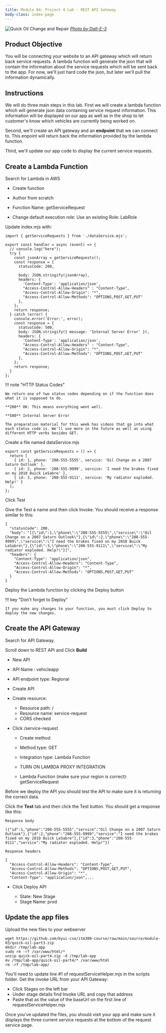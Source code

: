 ```yaml
---
title: Module 04: Project 4 Lab - REST API Gateway
body-class: index-page
---
```


![Quick Oil Change and Repair]({{URLROOT}}/shared/img/quick-logo-service-requests.jpg)
*[Photo by Dall-E-3](https://openai.com/dall-e-3)*

## Product Objective

You will be connecting your website to an API gateway which will return back service requests. A lambda function will generate the json that will contain the information about the service requests which will be sent back to the app. For now, we'll just hard code the json, but later we'll pull the information dynamically.


## Instructions

We will do three main steps in this lab. First we will create a lambda function which will generate json data containing service request information. This information will be displayed on our app as well as in the shop to let customer's know which vehicles are currently being worked on.

Second, we'll create an API gateway and an **endpoint** that we can connect to. This enpoint will return back the information provided by the lambda function.

Third, we'll update our app code to display the current service requests.

## Create a Lambda Function

Search for Lambda in AWS

* Create function
* Author from scratch
* Function Name: getServiceRequest

* Change default execution role: Use an existing Role: LabRole

Update index.mjs with:

```
import { getServiceRequests } from './dataService.mjs';

export const handler = async (event) => {
  // console.log("here");
  try {
    const jsonArray = getServiceRequests();
    const response = {
      statusCode: 200,
  
      body: JSON.stringify(jsonArray),
      headers: {
        'Content-Type': 'application/json',
        "Access-Control-Allow-Headers" : "Content-Type",
        "Access-Control-Allow-Origin": "*",
        "Access-Control-Allow-Methods": "OPTIONS,POST,GET,PUT"        
      },
    };
    return response;
  } catch (error) {
    console.error('Error:', error);
    const response = {
      statusCode: 500,
      body: JSON.stringify({ message: 'Internal Server Error' }),
      headers: {
        'Content-Type': 'application/json',
        "Access-Control-Allow-Headers" : "Content-Type",
        "Access-Control-Allow-Origin": "*",
        "Access-Control-Allow-Methods": "OPTIONS,POST,GET,PUT"          
      },
    };
    return response;
  }
};
```

!!! note "HTTP Status Codes"

    We return one of two status codes depending on if the function does what it is supposed to do.

    **200** OK: This means everything went well.

    **500** Internal Server Error

    The preparation material for this week has videos that go into what each status code is. We'll use more in the future as well as using different HTTP verbs besides GET.

Create a file named dataService.mjs

```
export const getServiceRequests = () => {
  return [
    { id: 1, phone: '208-555-5555', service: 'Oil Change on a 2007 Saturn Outlook' },
    { id: 2, phone: '208-555-9999', service: 'I need the brakes fixed on my 2010 Buick LeSabre' },
    { id: 3, phone: '208-555-9111', service: 'My radiator exploded. Help!' }
  ];
};
```

Click Test

Give the Test a name and then click Invoke. You should receive a response similar to this:

```
{
  "statusCode": 200,
  "body": "[{\"id\":1,\"phone\":\"208-555-5555\",\"service\":\"Oil Change on a 2007 Saturn Outlook\"},{\"id\":2,\"phone\":\"208-555-9999\",\"service\":\"I need the brakes fixed on my 2010 Buick LeSabre\"},{\"id\":3,\"phone\":\"208-555-9111\",\"service\":\"My radiator exploded. Help!\"}]",
  "headers": {
    "Content-Type": "application/json",
    "Access-Control-Allow-Headers": "Content-Type",
    "Access-Control-Allow-Origin": "*",
    "Access-Control-Allow-Methods": "OPTIONS,POST,GET,PUT"
  }
}
```

Deploy the Lambda function by clicking the Deploy button

!!! key "Don't forget to Deploy"

    If you make any changes to your function, you must click Deploy to deploy the new changes. 

## Create the API Gateway

Search for API Gateway.

Scroll down to REST API and Click **Build**

* New API
* API Name : vehicleapp

* API endpoint type: Regional

* Create API

* Create resource:

    * Resource path: /
    * Resource name: service-request
    * CORS checked

* Click /service-request

    * Create method

    * Method type: GET
    * Integration type: Lambda Function
    * TURN ON LAMBDA PROXY INTEGRATION
    * Lambda Function (make sure your region is correct): getServiceRequest

Before we deploy the API you should test the API to make sure it is returning the correct data.

Click the **Test** tab and then click the Test button. You should get a response like this:

```
Response body

[{"id":1,"phone":"208-555-5555","service":"Oil Change on a 2007 Saturn Outlook"},{"id":2,"phone":"208-555-9999","service":"I need the brakes fixed on my 2010 Buick LeSabre"},{"id":3,"phone":"208-555-9111","service":"My radiator exploded. Help!"}]

Response headers

{
  "Access-Control-Allow-Headers": "Content-Type",
  "Access-Control-Allow-Methods": "OPTIONS,POST,GET,PUT",
  "Access-Control-Allow-Origin": "*",
  "Content-Type": "application/json",...
```


* Click Deploy API

    * State: New Stage
    * Stage Name: prod

## Update the app files

Upload the new files to your webserver

```
wget https://github.com/byui-cse/itm300-course/raw/main/source/module-03/quick-oil-part3.zip
mkdir /tmp/lab-app
sudo rm -rf /var/www/html/*
unzip quick-oil-part4.zip -d /tmp/lab-app
mv /tmp/lab-app/quick-oil-part4/* /var/www/html
rm -rf /tmp/lab-app/
```

You'll need to update line #1 of requestServiceHelper.mjs in the scripts folder. Get the invoke URL from your API Gateway:

* Click Stages on the left bar
* Under stage details find Invoke URL and copy that address
* Paste that as the value of the baseUrl on the first line of requestServiceHelper.mjs

Once you've updated the files, you should visit your app and make sure it displays the three current service requests at the bottom of the request service page.
